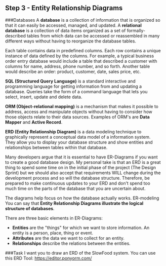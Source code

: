 ## Step 3 - Entity Relationship Diagrams
###Databases
A **database** is a collection of information that is organized so that it can easily be accessed, managed, and updated. A **relational database** is a collection of data items organized as a set of formally-described tables from which data can be accessed or reassembled in many different ways without having to reorganize the database tables. 

Each table contains data in predefined columns. Each row contains a unique instance of data defined by the columns. For example, a typical business order entry database would include a table that described a customer with columns for name, address, phone number, and so forth. Another table would describe an order: product, customer, date, sales price, etc. 

**SQL (Structured Query Language)** is a standard interactive and programming language for getting information from and updating a database. Queries take the form of a command language that lets you select, insert, update and delete data.

**ORM (Object-relational mapping)** is a mechanism that makes it possible to address, access and manipulate objects without having to consider how those objects relate to their data sources. Examples of ORM's are **Data Mapper** and **Active Record**.

**ERD (Entity Relationship Diagram)** is a data modeling technique to graphically represent a conceptual data model of a information system. They allow you to display your database structure and show entities and relationships between tables within that database. 

Many developers argue that it is essential to have ER-Diagrams if you want to create a good database design. My personal take  is that an ERD is a great thing to spend some time on in the initial phase of the project (The Design Sprint) but we should also accept that requirements WILL change during the development process and so will the database structure. Therefore, be prepared to make continuous updates to your ERD and don't spend too much time on the parts of the database that you are uncertain about.   

The diagrams help focus on how the database actually works. ER-modeling  You can say that **Entity Relationship Diagrams illustrate the logical structure of databases**.

There are three basic elements in ER-Diagrams:

* **Entities** are the "things" for which we want to store information. An entity is a person, place, thing or event.
* **Attributes** are the data we want to collect for an entity.
* **Relationships** describe the relations between the entities.

###Task
I want you to draw an ERD of the SlowFood system. You can use this ERD Tool: https://editor.ponyorm.com/

